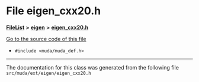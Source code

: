 

# File eigen\_cxx20.h



[**FileList**](files.md) **>** [**eigen**](dir_373cdbe7548ceaaa1c4b365fecb08d35.md) **>** [**eigen\_cxx20.h**](eigen__cxx20_8h.md)

[Go to the source code of this file](eigen__cxx20_8h_source.md)



* `#include <muda/muda_def.h>`


































































------------------------------
The documentation for this class was generated from the following file `src/muda/ext/eigen/eigen_cxx20.h`


